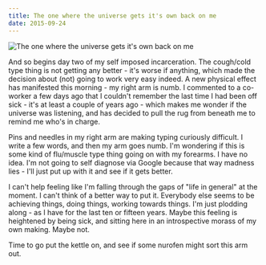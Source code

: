 ```yaml
---
title: The one where the universe gets it's own back on me
date: 2015-09-24
---
```


![The one where the universe gets it's own back on me](https://source.unsplash.com/_nRpqIBM40Q/1600x900)

And so begins day two of my self imposed incarceration. The cough/cold type thing is not getting any better - it's worse if anything, which made the decision about (not) going to work very easy indeed. A new physical effect has manifested this morning - my right arm is numb. I commented to a co-worker a few days ago that I couldn't remember the last time I had been off sick - it's at least a couple of years ago - which makes me wonder if the universe was listening, and has decided to pull the rug from beneath me to remind me who's in charge.

Pins and needles in my right arm are making typing curiously difficult. I write a few words, and then my arm goes numb. I'm wondering if this is some kind of flu/muscle type thing going on with my forearms. I have no idea. I'm not going to self diagnose via Google because that way madness lies - I'll just put up with it and see if it gets better.

I can't help feeling like I'm falling through the gaps of "life in general" at the moment. I can't think of a better way to put it. Everybody else seems to be achieving things, doing things, working towards things. I'm just plodding along - as I have for the last ten or fifteen years. Maybe this feeling is heightened by being sick, and sitting here in an introspective morass of my own making. Maybe not.

Time to go put the kettle on, and see if some nurofen might sort this arm out.